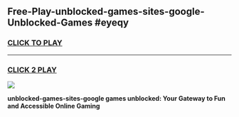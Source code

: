 
## Free-Play-unblocked-games-sites-google-Unblocked-Games #eyeqy
<h3>
<a href="https://news.freeplayer.one?title=unblocked-games-sites-google&ref=8M">CLICK TO PLAY</a></h3>
<hr>

<h3>
<a href="https://news.freeplayer.one?title=unblocked-games-sites-google&ref=8M">CLICK 2 PLAY</a>
  
</h3>

<a href="https://news.freeplayer.one?title=unblocked-games-sites-google&ref=8M"><img src="https://clearcache.store/games.png"></a>


**unblocked-games-sites-google games unblocked: Your Gateway to Fun and Accessible Online Gaming**
